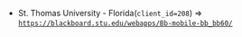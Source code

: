  - St. Thomas University - Florida(`client_id=208`) => [`https://blackboard.stu.edu/webapps/Bb-mobile-bb_bb60/`](https://blackboard.stu.edu/webapps/Bb-mobile-bb_bb60/)
